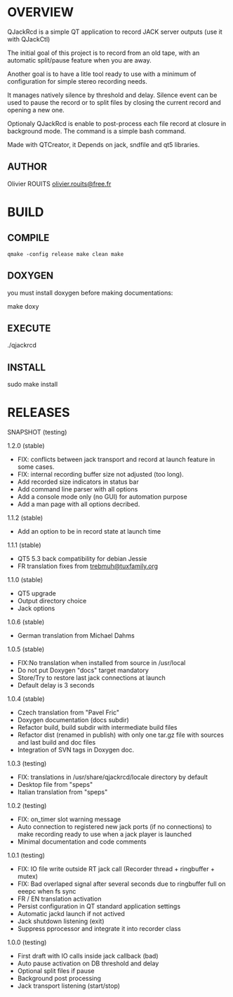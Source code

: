 # OVERVIEW

QJackRcd is a simple QT application to record JACK server outputs (use it with QJackCtl)

The initial goal of this project is to record from an old tape,
with an automatic split/pause feature when you are away.

Another goal is to have a litle tool ready to use with a minimum of configuration for simple stereo recording needs.

It manages natively silence by threshold and delay.
Silence event can be used to pause the record or to split files by closing the current record and opening a new one.

Optionaly QJackRcd is enable to post-process each file record at closure in background mode.
The command is a simple bash command.

Made with QTCreator, it Depends on jack, sndfile and qt5 libraries.

## AUTHOR

Olivier ROUITS <olivier.rouits@free.fr>

# BUILD

## COMPILE

`
qmake -config release
make clean
make
`

## DOXYGEN

you must install doxygen before making documentations:

make doxy

## EXECUTE

./qjackrcd


## INSTALL

sudo make install

# RELEASES

SNAPSHOT (testing)

1.2.0 (stable)
- FIX: conflicts between jack transport and record at launch feature in some cases.
- FIX: internal recording buffer size not adjusted (too long).
- Add recorded size indicators in status bar
- Add command line parser with all options
- Add a console mode only (no GUI) for automation purpose
- Add a man page with all options decribed.

1.1.2 (stable)
- Add an option to be in record state at launch time

1.1.1 (stable)
- QT5 5.3 back compatibility for debian Jessie
- FR translation fixes from trebmuh@tuxfamily.org

1.1.0 (stable)
- QT5 upgrade
- Output directory choice
- Jack options

1.0.6 (stable)
- German translation from Michael Dahms

1.0.5 (stable)
- FIX:No translation when installed from source in /usr/local
- Do not put Doxygen "docs" target mandatory
- Store/Try to restore last jack connections at launch
- Default delay is 3 seconds

1.0.4 (stable)
- Czech translation from "Pavel Fric"
- Doxygen documentation (docs subdir)
- Refactor build, build subdir with intermediate build files
- Refactor dist (renamed in publish) with only one tar.gz file with sources and last build and doc files
- Integration of SVN tags in Doxygen doc.

1.0.3 (testing)
- FIX: translations in /usr/share/qjackrcd/locale directory by default
- Desktop file from "speps"
- Italian translation from "speps"

1.0.2 (testing)
- FIX: on_timer slot warning message
- Auto connection to registered new jack ports (if no connections) to make recording ready to use when a jack player is launched
- Minimal documentation and code comments

1.0.1 (testing)
- FIX: IO file write outside RT jack call (Recorder thread + ringbuffer + mutex)
- FIX: Bad overlaped signal after several seconds due to ringbuffer full on eeepc when fs sync
- FR / EN translation activation
- Persist configuration in QT standard application settings
- Automatic jackd launch if not actived
- Jack shutdown listening (exit)
- Suppress pprocessor and integrate it into recorder class

1.0.0 (testing)
- First draft with IO calls inside jack callback (bad)
- Auto pause activation on DB threshold and delay
- Optional split files if pause
- Background post processing
- Jack transport listening (start/stop)
